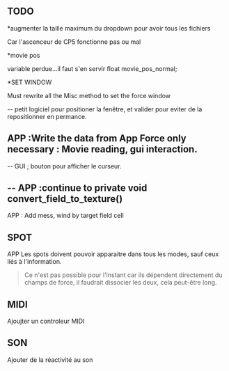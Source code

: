 TODO
--
*augmenter la taille maximum du dropdown pour avoir tous les fichiers

Car l'ascenceur de CP5 fonctionne pas ou mal

*movie pos

variable perdue...il faut s'en servir
float movie_pos_normal;


*SET WINDOW

Must rewrite all the Misc method to set the force window




--
petit logiciel pour positioner la fenêtre, et valider pour eviter de la repositionner en permance.

APP :Write the data from App Force only necessary : Movie reading, gui interaction.
--

--
GUI ; bouton pour afficher le curseur.

--
APP :continue to private void convert_field_to_texture()
--
APP : Add mess, wind by target field cell





SPOT
--
APP Les spots doivent pouvoir apparaitre dans tous les modes, sauf ceux liés à l'information.
> Ce n'est pas possible pour l'instant car ils dépendent directement du champs de force, il faudrait dissocier les deux, cela peut-être long.


MIDI
--
Ajoujter un controleur MIDI


SON
--
Ajouter de la réactivité au son

